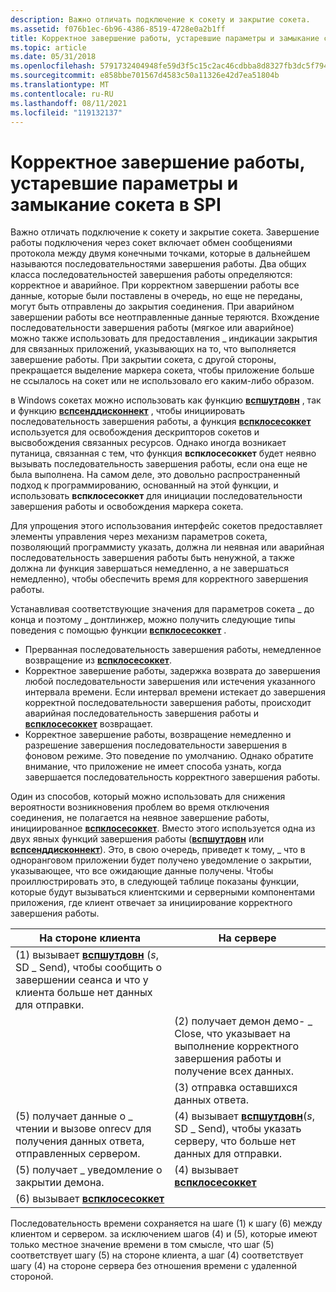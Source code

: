 ```yaml
---
description: Важно отличать подключение к сокету и закрытие сокета.
ms.assetid: f076b1ec-6b96-4386-8519-4728e0a2b1ff
title: Корректное завершение работы, устаревшие параметры и замыкание сокета в SPI
ms.topic: article
ms.date: 05/31/2018
ms.openlocfilehash: 5791732404948fe59d3f5c15c2ac46cdbba8d8327fb3dc5f794be1f070a9eeff
ms.sourcegitcommit: e858bbe701567d4583c50a11326e42d7ea51804b
ms.translationtype: MT
ms.contentlocale: ru-RU
ms.lasthandoff: 08/11/2021
ms.locfileid: "119132137"
---
```

# <a name="graceful-shutdown-linger-options-and-socket-closure-in-the-spi"></a>Корректное завершение работы, устаревшие параметры и замыкание сокета в SPI

Важно отличать подключение к сокету и закрытие сокета. Завершение работы подключения через сокет включает обмен сообщениями протокола между двумя конечными точками, которые в дальнейшем называются последовательностями завершения работы. Два общих класса последовательностей завершения работы определяются: корректное и аварийное. При корректном завершении работы все данные, которые были поставлены в очередь, но еще не переданы, могут быть отправлены до закрытия соединения. При аварийном завершении работы все неотправленные данные теряются. Вхождение последовательности завершения работы (мягкое или аварийное) можно также использовать для предоставления \_ индикации закрытия для связанных приложений, указывающих на то, что выполняется завершение работы. При закрытии сокета, с другой стороны, прекращается выделение маркера сокета, чтобы приложение больше не ссылалось на сокет или не использовало его каким-либо образом.

в Windows сокетах можно использовать как функцию [**вспшутдовн**](/previous-versions/windows/desktop/legacy/ms742294(v=vs.85)) , так и функцию [**вспсенддисконнект**](/previous-versions/windows/desktop/legacy/ms742290(v=vs.85)) , чтобы инициировать последовательность завершения работы, а функция [**вспклосесоккет**](/previous-versions/windows/hardware/network/ff566273(v=vs.85)) используется для освобождения дескрипторов сокетов и высвобождения связанных ресурсов. Однако иногда возникает путаница, связанная с тем, что функция **вспклосесоккет** будет неявно вызывать последовательность завершения работы, если она еще не была выполнена. На самом деле, это довольно распространенный подход к программированию, основанный на этой функции, и использовать **вспклосесоккет** для инициации последовательности завершения работы и освобождения маркера сокета.

Для упрощения этого использования интерфейс сокетов предоставляет элементы управления через механизм параметров сокета, позволяющий программисту указать, должна ли неявная или аварийная последовательность завершения работы быть ненужной, а также должна ли функция завершаться немедленно, а не завершаться немедленно), чтобы обеспечить время для корректного завершения работы.

Устанавливая соответствующие значения для параметров сокета \_ до конца и поэтому \_ донтлинжер, можно получить следующие типы поведения с помощью функции [**вспклосесоккет**](/previous-versions/windows/hardware/network/ff566273(v=vs.85)) .

-   Прерванная последовательность завершения работы, немедленное возвращение из [**вспклосесоккет**](/previous-versions/windows/hardware/network/ff566273(v=vs.85)).
-   Корректное завершение работы, задержка возврата до завершения любой последовательности завершения или истечения указанного интервала времени. Если интервал времени истекает до завершения корректной последовательности завершения работы, происходит аварийная последовательность завершения работы и [**вспклосесоккет**](/previous-versions/windows/hardware/network/ff566273(v=vs.85)) возвращает.
-   Корректное завершение работы, возвращение немедленно и разрешение завершения последовательности завершения в фоновом режиме. Это поведение по умолчанию. Однако обратите внимание, что приложение не имеет способа узнать, когда завершается последовательность корректного завершения работы.

Один из способов, который можно использовать для снижения вероятности возникновения проблем во время отключения соединения, не полагается на неявное завершение работы, инициированное [**вспклосесоккет**](/previous-versions/windows/hardware/network/ff566273(v=vs.85)). Вместо этого используется одна из двух явных функций завершения работы ([**вспшутдовн**](/previous-versions/windows/desktop/legacy/ms742294(v=vs.85)) или [**вспсенддисконнект**](/previous-versions/windows/desktop/legacy/ms742290(v=vs.85))). Это, в свою очередь, приведет к тому, \_ что в одноранговом приложении будет получено уведомление о закрытии, указывающее, что все ожидающие данные получены. Чтобы проиллюстрировать это, в следующей таблице показаны функции, которые будут вызываться клиентскими и серверными компонентами приложения, где клиент отвечает за инициирование корректного завершения работы.

| На стороне клиента                                                                                                                         | На сервере                                                                                                  |
|-------------------------------------------------------------------------------------------------------------------------------------|--------------------------------------------------------------------------------------------------------------|
| (1) вызывает [**вспшутдовн**](/previous-versions/windows/desktop/legacy/ms742294(v=vs.85)) (*s*, SD \_ Send), чтобы сообщить о завершении сеанса и что у клиента больше нет данных для отправки. |                                                                                                              |
|                                                                                                                                     | (2) получает демон демо- \_ Close, что указывает на выполнение корректного завершения работы и получение всех данных.        |
|                                                                                                                                     | (3) отправка оставшихся данных ответа.                                                                       |
| (5) получает данные о \_ чтении и вызове onrecv для получения данных ответа, отправленных сервером.                                                         | (4) вызывает [**вспшутдовн**](/previous-versions/windows/desktop/legacy/ms742294(v=vs.85))(*s*, SD \_ Send), чтобы указать серверу, что больше нет данных для отправки. |
| (5) получает \_ уведомление о закрытии демона.                                                                                                  | (4) вызывает [ **вспклосесоккет**](/previous-versions/windows/hardware/network/ff566273(v=vs.85))                                                      |
| (6) вызывает [ **вспклосесоккет**](/previous-versions/windows/hardware/network/ff566273(v=vs.85))                                                                              |                                                                                                              |



 

Последовательность времени сохраняется на шаге (1) к шагу (6) между клиентом и сервером. за исключением шагов (4) и (5), которые имеют только местное значение времени в том смысле, что шаг (5) соответствует шагу (5) на стороне клиента, а шаг (4) соответствует шагу (4) на стороне сервера без отношения времени с удаленной стороной.

 

 

